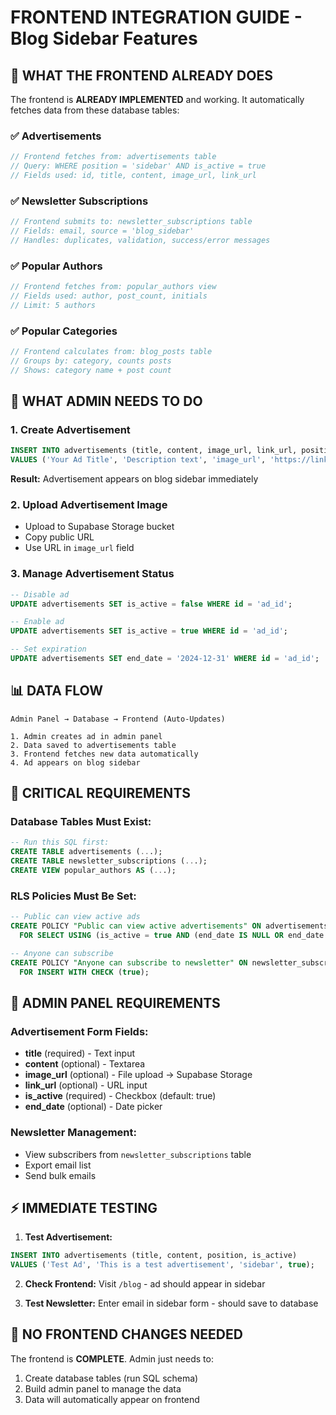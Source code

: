 # FRONTEND INTEGRATION GUIDE - Blog Sidebar Features

## 🎯 WHAT THE FRONTEND ALREADY DOES

The frontend is **ALREADY IMPLEMENTED** and working. It automatically fetches data from these database tables:

### ✅ **Advertisements**
```javascript
// Frontend fetches from: advertisements table
// Query: WHERE position = 'sidebar' AND is_active = true
// Fields used: id, title, content, image_url, link_url
```

### ✅ **Newsletter Subscriptions** 
```javascript
// Frontend submits to: newsletter_subscriptions table
// Fields: email, source = 'blog_sidebar'
// Handles: duplicates, validation, success/error messages
```

### ✅ **Popular Authors**
```javascript
// Frontend fetches from: popular_authors view
// Fields used: author, post_count, initials
// Limit: 5 authors
```

### ✅ **Popular Categories**
```javascript
// Frontend calculates from: blog_posts table
// Groups by: category, counts posts
// Shows: category name + post count
```

## 🔧 WHAT ADMIN NEEDS TO DO

### 1. **Create Advertisement**
```sql
INSERT INTO advertisements (title, content, image_url, link_url, position, is_active) 
VALUES ('Your Ad Title', 'Description text', 'image_url', 'https://link.com', 'sidebar', true);
```
**Result:** Advertisement appears on blog sidebar immediately

### 2. **Upload Advertisement Image**
- Upload to Supabase Storage bucket
- Copy public URL 
- Use URL in `image_url` field

### 3. **Manage Advertisement Status**
```sql
-- Disable ad
UPDATE advertisements SET is_active = false WHERE id = 'ad_id';

-- Enable ad  
UPDATE advertisements SET is_active = true WHERE id = 'ad_id';

-- Set expiration
UPDATE advertisements SET end_date = '2024-12-31' WHERE id = 'ad_id';
```

## 📊 DATA FLOW

```
Admin Panel → Database → Frontend (Auto-Updates)

1. Admin creates ad in admin panel
2. Data saved to advertisements table  
3. Frontend fetches new data automatically
4. Ad appears on blog sidebar
```

## 🚨 CRITICAL REQUIREMENTS

### **Database Tables Must Exist:**
```sql
-- Run this SQL first:
CREATE TABLE advertisements (...);
CREATE TABLE newsletter_subscriptions (...);
CREATE VIEW popular_authors AS (...);
```

### **RLS Policies Must Be Set:**
```sql
-- Public can view active ads
CREATE POLICY "Public can view active advertisements" ON advertisements
  FOR SELECT USING (is_active = true AND (end_date IS NULL OR end_date > NOW()));

-- Anyone can subscribe
CREATE POLICY "Anyone can subscribe to newsletter" ON newsletter_subscriptions
  FOR INSERT WITH CHECK (true);
```

## 🎯 ADMIN PANEL REQUIREMENTS

### **Advertisement Form Fields:**
- **title** (required) - Text input
- **content** (optional) - Textarea  
- **image_url** (optional) - File upload → Supabase Storage
- **link_url** (optional) - URL input
- **is_active** (required) - Checkbox (default: true)
- **end_date** (optional) - Date picker

### **Newsletter Management:**
- View subscribers from `newsletter_subscriptions` table
- Export email list
- Send bulk emails

## ⚡ IMMEDIATE TESTING

1. **Test Advertisement:**
```sql
INSERT INTO advertisements (title, content, position, is_active) 
VALUES ('Test Ad', 'This is a test advertisement', 'sidebar', true);
```

2. **Check Frontend:** Visit `/blog` - ad should appear in sidebar

3. **Test Newsletter:** Enter email in sidebar form - should save to database

## 🔄 NO FRONTEND CHANGES NEEDED

The frontend is **COMPLETE**. Admin just needs to:
1. Create database tables (run SQL schema)
2. Build admin panel to manage the data
3. Data will automatically appear on frontend